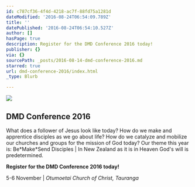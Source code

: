 ```yaml
---
id: c787cf36-4f4d-4218-ac7f-88fd75a1281d
dateModified: '2016-08-24T06:54:09.789Z'
title: ''
datePublished: '2016-08-24T06:54:10.527Z'
author: []
hasPage: true
description: Register for the DMD Conference 2016 today!
publisher: {}
via: {}
sourcePath: _posts/2016-08-14-dmd-conference-2016.md
starred: true
url: dmd-conference-2016/index.html
_type: Blurb

---
```

![](https://the-grid-user-content.s3-us-west-2.amazonaws.com/2355ce3b-c4ee-40ae-b847-b539a4a61395.png)

<article style=""><h1>DMD Conference 2016</h1><p>What does a follower of Jesus look like today? How do we make and apprentice disciples as we go about life? How do we catalyze and mobilize our churches and groups for the mission of God today? Our theme this year is: Be*Make*Send Disciples | In New Zealand as it is in Heaven God's will is predetermined.</p></article>

**Register for the DMD Conference 2016 today!**

5-6 November | _Otumoetai Church of Christ, Tauranga_